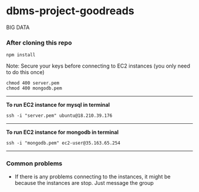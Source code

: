 # dbms-project-goodreads
BIG DATA

### After cloning this repo
```
npm install
```

Note:
Secure your keys before connecting to EC2 instances (you only need to do this once)
```
chmod 400 server.pem
chmod 400 mongodb.pem
```
---

**To run EC2 instance for mysql in terminal**
```
ssh -i "server.pem" ubuntu@18.210.39.176
```
---

**To run EC2 instance for mongodb in terminal**
```
ssh -i "mongodb.pem" ec2-user@35.163.65.254
```

---

### Common problems

- If there is any problems connecting to the instances, it might be because the instances are stop.
Just message the group
